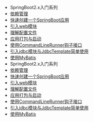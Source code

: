 * SpringBoot2.x入门系列
 * [依赖管理](spring-boot-guide/依赖管理-common.md)
 * [快速创建一个SpringBoot应用](spring-boot-guide/快速创建一个SpringBoot应用-common.md)
 * [引入web模块](spring-boot-guide/引入web模块-common.md)
 * [理解配置文件](spring-boot-guide/理解配置文件-common.md)
 * [应用打包与启动](spring-boot-guide/应用打包与启动-common.md)
 * [使用CommandLineRunner钩子接口](spring-boot-guide/使用CommandLineRunner钩子接口-common.md)
 * [引入jdbc模块与JdbcTemplate简单使用](spring-boot-guide/引入jdbc模块与JdbcTemplate简单使用-common.md)
 * [使用MyBatis](spring-boot-guide/使用MyBatis-common.md)
* SpringBoot2.x入门系列
 * [依赖管理](spring-boot-guide/依赖管理-common.md)
 * [快速创建一个SpringBoot应用](spring-boot-guide/快速创建一个SpringBoot应用-common.md)
 * [引入web模块](spring-boot-guide/引入web模块-common.md)
 * [理解配置文件](spring-boot-guide/理解配置文件-common.md)
 * [应用打包与启动](spring-boot-guide/应用打包与启动-common.md)
 * [使用CommandLineRunner钩子接口](spring-boot-guide/使用CommandLineRunner钩子接口-common.md)
 * [引入jdbc模块与JdbcTemplate简单使用](spring-boot-guide/引入jdbc模块与JdbcTemplate简单使用-common.md)
 * [使用MyBatis](spring-boot-guide/使用MyBatis-common.md)
